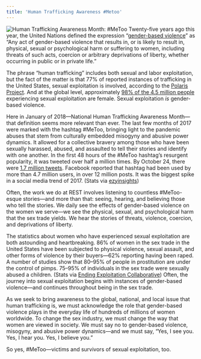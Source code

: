 ```yaml
---
title: 'Human Trafficking Awareness #Metoo'
---
```


![Human Trafficking Awareness Month: #MeToo](/uploads/REST-blog_Human-Trafficking-Awareness_MeToo.jpg)
Twenty-five years ago this year, the United Nations defined the expression “[gender-based violence](http://www.un.org/documents/ga/res/48/a48r104.htm)” as “Any act of gender-based violence that results in, or is likely to result in, physical, sexual or psychological harm or suffering to women, including threats of such acts, coercion or arbitrary deprivations of liberty, whether occurring in public or in private life.”

The phrase “human trafficking” includes both sexual and labor exploitation, but the fact of the matter is that 77% of reported instances of trafficking in the United States, sexual exploitation is involved, according to the [Polaris Project](https://polarisproject.org/resources/2016-hotline-statistics). And at the global level, approximately [98% of the 4.5 million people](http://www.ilo.org/global/about-the-ilo/newsroom/news/WCMS_181961/lang--it/index.htm) experiencing sexual exploitation are female. Sexual exploitation *is* gender-based violence. 

Here in January of 2018—National Human Trafficking Awareness Month—that definition seems more relevant than ever. The last few months of 2017 were marked with the hashtag #MeToo, bringing light to the pandemic abuses that stem from culturally embedded misogyny and abusive power dynamics. It allowed for a collective bravery among those who have been sexually harassed, abused, and assaulted to tell their stories and identify with one another. In the first 48 hours of the #MeToo hashtag’s resurgent popularity, it was tweeted over half a million times. By October 24, there were [1.7 million tweets](https://www.cbsnews.com/news/metoo-reaches-85-countries-with-1-7-million-tweets/). Facebook reported that hashtag had been used by more than 4.7 million users, in over 12 million posts. It was the biggest spike in a social media trend of 2017. (Stats via [ezyinsights](https://ezyinsights.com/metoo-viral-event-2017-1/))

Often, the work we do at REST involves listening to countless #MeToo-esque stories—and more than that: seeing, hearing, and believing those who tell the stories. We daily see the effects of gender-based violence on the women we serve—we see the physical, sexual, and psychological harm that the sex trade yields. We hear the stories of threats, violence, coercion, and deprivations of liberty. 

The statistics about women who have experienced sexual exploitation are both astounding and heartbreaking. 86% of women in the sex trade in the United States have been subjected to physical violence, sexual assault, and other forms of violence by their buyers—62% reporting having been raped. A number of studies show that 80–95% of people in prostitution are under the control of pimps. 75–95% of individuals in the sex trade were sexually abused a children. (Stats via [Ending Exploitation Collaborative](http://endingexploitation.com/)) Often, the journey into sexual exploitation begins with instances of gender-based violence—and continues throughout being in the sex trade. 

As we seek to bring awareness to the global, national, and local issue that human trafficking is, we must acknowledge the role that gender-based violence plays in the everyday life of hundreds of millions of women worldwide. To change the sex industry, we must change the way that women are viewed in society. We must say no to gender-based violence, misogyny, and abusive power dynamics—and we must say, “Yes, I see you. Yes, I hear you. Yes, I believe you.” 

So yes, #MeToo—victims and survivors of sexual exploitation, too. 
